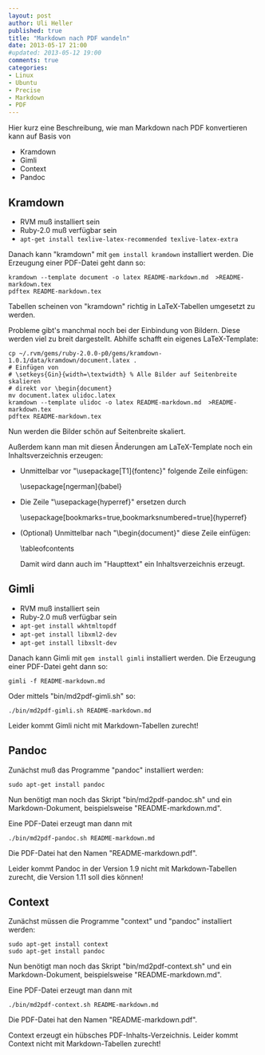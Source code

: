 ```yaml
---
layout: post
author: Uli Heller
published: true
title: "Markdown nach PDF wandeln"
date: 2013-05-17 21:00
#updated: 2013-05-12 19:00
comments: true
categories: 
- Linux
- Ubuntu
- Precise
- Markdown
- PDF
---
```



Hier kurz eine Beschreibung, wie man Markdown nach PDF
konvertieren kann auf Basis von

* Kramdown
* Gimli
* Context
* Pandoc

<!-- more -->

Kramdown
--------

* RVM muß installiert sein
* Ruby-2.0 muß verfügbar sein
* `apt-get install texlive-latex-recommended texlive-latex-extra`

Danach kann "kramdown" mit `gem install kramdown` installiert werden.
Die Erzeugung einer PDF-Datei geht dann so:

    kramdown --template document -o latex README-markdown.md  >README-markdown.tex
    pdftex README-markdown.tex

Tabellen scheinen von "kramdown" richtig in LaTeX-Tabellen umgesetzt
zu werden.

Probleme gibt's manchmal noch bei der Einbindung von Bildern.
Diese werden viel zu breit dargestellt. Abhilfe schafft ein eigenes
LaTeX-Template:

    cp ~/.rvm/gems/ruby-2.0.0-p0/gems/kramdown-1.0.1/data/kramdown/document.latex .
    # Einfügen von
    # \setkeys{Gin}{width=\textwidth} % Alle Bilder auf Seitenbreite skalieren
    # direkt vor \begin{document}
    mv document.latex ulidoc.latex
    kramdown --template ulidoc -o latex README-markdown.md  >README-markdown.tex
    pdftex README-markdown.tex

Nun werden die Bilder schön auf Seitenbreite skaliert.

Außerdem kann man mit diesen Änderungen am LaTeX-Template noch ein
Inhaltsverzeichnis erzeugen:

* Unmittelbar vor "\usepackage[T1]{fontenc}" folgende Zeile einfügen:

    \usepackage[ngerman]{babel}

* Die Zeile "\usepackage{hyperref}" ersetzen durch

    \usepackage[bookmarks=true,bookmarksnumbered=true]{hyperref}

* (Optional) Unmittelbar nach "\begin{document}" diese Zeile einfügen:

    \tableofcontents

  Damit wird dann auch im "Haupttext" ein Inhaltsverzeichnis erzeugt.

Gimli
-----

* RVM muß installiert sein
* Ruby-2.0 muß verfügbar sein
* `apt-get install wkhtmltopdf`
* `apt-get install libxml2-dev`
* `apt-get install libxslt-dev`

Danach kann Gimli mit `gem install gimli` installiert werden.
Die Erzeugung einer PDF-Datei geht dann so:

    gimli -f README-markdown.md

Oder mittels "bin/md2pdf-gimli.sh" so:

    ./bin/md2pdf-gimli.sh README-markdown.md

Leider kommt Gimli nicht mit Markdown-Tabellen zurecht!

Pandoc
------

Zunächst muß das Programme "pandoc" installiert
werden:

    sudo apt-get install pandoc

Nun benötigt man noch das Skript "bin/md2pdf-pandoc.sh" und ein
Markdown-Dokument, beispielsweise  "README-markdown.md".

Eine PDF-Datei erzeugt man dann mit

    ./bin/md2pdf-pandoc.sh README-markdown.md

Die PDF-Datei hat den Namen "README-markdown.pdf".

Leider kommt Pandoc in der Version 1.9 nicht mit Markdown-Tabellen zurecht,
die Version 1.11 soll dies können!

Context
-------

Zunächst müssen die Programme "context" und "pandoc" installiert
werden:

    sudo apt-get install context
    sudo apt-get install pandoc

Nun benötigt man noch das Skript "bin/md2pdf-context.sh" und ein
Markdown-Dokument, beispielsweise  "README-markdown.md".

Eine PDF-Datei erzeugt man dann mit

    ./bin/md2pdf-context.sh README-markdown.md

Die PDF-Datei hat den Namen "README-markdown.pdf".

Context erzeugt ein hübsches PDF-Inhalts-Verzeichnis.
Leider kommt Context nicht mit Markdown-Tabellen zurecht!
